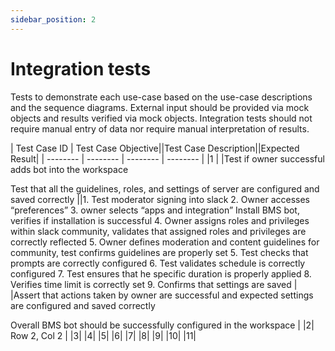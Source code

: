 ```yaml
---
sidebar_position: 2
---
```

# Integration tests

Tests to demonstrate each use-case based on the use-case descriptions and the sequence diagrams. External input should be provided via mock objects and results verified via mock objects. Integration tests should not require manual entry of data nor require manual interpretation of results.

| Test Case ID | Test Case Objective||Test Case Description||Expected Result|
| -------- | -------- | -------- | -------- |
|1 | |Test if owner successful adds bot into the workspace

Test that all the guidelines, roles, and settings of server are configured and saved correctly
||1. Test moderator signing into slack
2. Owner accesses “preferences”
3. owner selects “apps and integration” Install BMS bot, verifies if installation is successful
4. Owner assigns roles and privileges within slack community, validates that assigned roles and privileges are correctly reflected
5. Owner defines moderation and content guidelines for community, test confirms guidelines are properly set
5. Test checks that prompts are correctly configured
6. Test validates schedule is correctly configured 
7. Test ensures that he specific duration is properly applied
8. Verifies time limit is correctly set
9. Confirms that settings are saved
| |Assert that actions taken by owner are successful and expected settings are configured and saved correctly

Overall BMS bot should be successfully configured in the workspace
|
|2| Row 2, Col 2 |
|3|
|4|
|5|
|6|
|7|
|8|
|9|
|10|
|11|